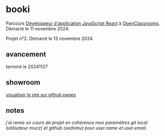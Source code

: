 # booki

Parcours [Développeur d'application JavaScript React](https://openclassrooms.com/fr/paths/877-developpeur-dapplication-javascript-react) à [OpenClassrooms](https://openclassrooms.com/fr/). Démarré le 11 novembre 2024.

Projet n°2. Démarré le 13 novembre 2024.

## avancement

terminé le 20241127

## showroom

[visualiser le site sur github pages](https://sedomu.github.io/booki-starter-code/)

## notes

_j'ai remis en cours de projet en cohérence mes paramètres git local (utilisateur mucz) et github (sedomu) pour user.name et user.email._